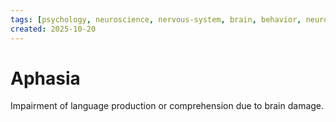 ```yaml
---
tags: [psychology, neuroscience, nervous-system, brain, behavior, neurotransmitters]
created: 2025-10-20
---
```

# Aphasia

Impairment of language production or comprehension due to brain damage.
